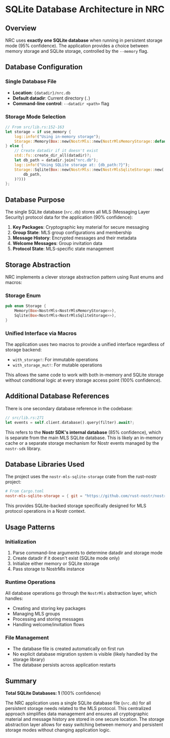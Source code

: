 # SQLite Database Architecture in NRC

## Overview

NRC uses **exactly one SQLite database** when running in persistent storage mode (95% confidence). The application provides a choice between memory storage and SQLite storage, controlled by the `--memory` flag.

## Database Configuration

### Single Database File
- **Location**: `{datadir}/nrc.db` 
- **Default datadir**: Current directory (`.`)
- **Command-line control**: `--datadir <path>` flag

### Storage Mode Selection
```rust
// From src/lib.rs:152-163
let storage = if use_memory {
    log::info!("Using in-memory storage");
    Storage::Memory(Box::new(NostrMls::new(NostrMlsMemoryStorage::default())))
} else {
    // Create datadir if it doesn't exist
    std::fs::create_dir_all(datadir)?;
    let db_path = datadir.join("nrc.db");
    log::info!("Using SQLite storage at: {db_path:?}");
    Storage::Sqlite(Box::new(NostrMls::new(NostrMlsSqliteStorage::new(
        db_path,
    )?)))
};
```

## Database Purpose

The single SQLite database (`nrc.db`) stores all MLS (Messaging Layer Security) protocol data for the application (90% confidence):

1. **Key Packages**: Cryptographic key material for secure messaging
2. **Group State**: MLS group configurations and membership
3. **Message History**: Encrypted messages and their metadata
4. **Welcome Messages**: Group invitation data
5. **Protocol State**: MLS-specific state management

## Storage Abstraction

NRC implements a clever storage abstraction pattern using Rust enums and macros:

### Storage Enum
```rust
pub enum Storage {
    Memory(Box<NostrMls<NostrMlsMemoryStorage>>),
    Sqlite(Box<NostrMls<NostrMlsSqliteStorage>>),
}
```

### Unified Interface via Macros
The application uses two macros to provide a unified interface regardless of storage backend:

- `with_storage!`: For immutable operations
- `with_storage_mut!`: For mutable operations

This allows the same code to work with both in-memory and SQLite storage without conditional logic at every storage access point (100% confidence).

## Additional Database References

There is one secondary database reference in the codebase:

```rust
// src/lib.rs:271
let events = self.client.database().query(filter).await?;
```

This refers to the **Nostr SDK's internal database** (85% confidence), which is separate from the main MLS SQLite database. This is likely an in-memory cache or a separate storage mechanism for Nostr events managed by the `nostr-sdk` library.

## Database Libraries Used

The project uses the `nostr-mls-sqlite-storage` crate from the rust-nostr project:

```toml
# From Cargo.toml
nostr-mls-sqlite-storage = { git = "https://github.com/rust-nostr/nostr", branch = "master" }
```

This provides SQLite-backed storage specifically designed for MLS protocol operations in a Nostr context.

## Usage Patterns

### Initialization
1. Parse command-line arguments to determine datadir and storage mode
2. Create datadir if it doesn't exist (SQLite mode only)
3. Initialize either memory or SQLite storage
4. Pass storage to NostrMls instance

### Runtime Operations
All database operations go through the `NostrMls` abstraction layer, which handles:
- Creating and storing key packages
- Managing MLS groups
- Processing and storing messages
- Handling welcome/invitation flows

### File Management
- The database file is created automatically on first run
- No explicit database migration system is visible (likely handled by the storage library)
- The database persists across application restarts

## Summary

**Total SQLite Databases: 1** (100% confidence)

The NRC application uses a single SQLite database file (`nrc.db`) for all persistent storage needs related to the MLS protocol. This centralized approach simplifies data management and ensures all cryptographic material and message history are stored in one secure location. The storage abstraction layer allows for easy switching between memory and persistent storage modes without changing application logic.